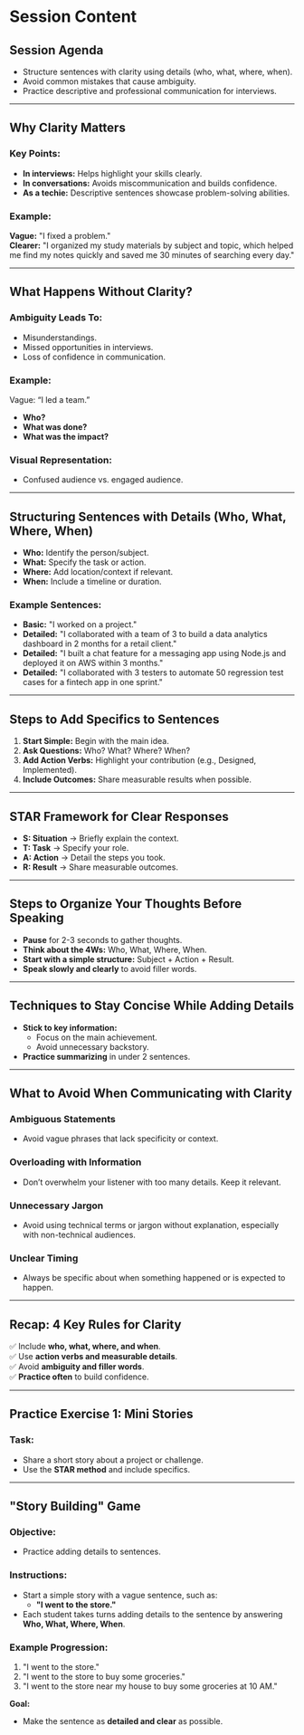 # Session Content  

## **Session Agenda**  
- Structure sentences with clarity using details (who, what, where, when).  
- Avoid common mistakes that cause ambiguity.  
- Practice descriptive and professional communication for interviews.  

---

## **Why Clarity Matters**  

### **Key Points:**  
- **In interviews:** Helps highlight your skills clearly.  
- **In conversations:** Avoids miscommunication and builds confidence.  
- **As a techie:** Descriptive sentences showcase problem-solving abilities.  

### **Example:**  
**Vague:** "I fixed a problem."  
**Clearer:** "I organized my study materials by subject and topic, which helped me find my notes quickly and saved me 30 minutes of searching every day."  

---

## **What Happens Without Clarity?**  

### **Ambiguity Leads To:**  
- Misunderstandings.  
- Missed opportunities in interviews.  
- Loss of confidence in communication.  

### **Example:**  
Vague: “I led a team.”  
- **Who?**  
- **What was done?**  
- **What was the impact?**  

### **Visual Representation:**  
- Confused audience vs. engaged audience.  

---

## **Structuring Sentences with Details (Who, What, Where, When)**  

- **Who:** Identify the person/subject.  
- **What:** Specify the task or action.  
- **Where:** Add location/context if relevant.  
- **When:** Include a timeline or duration.  

### **Example Sentences:**  
- **Basic:** "I worked on a project."  
- **Detailed:** "I collaborated with a team of 3 to build a data analytics dashboard in 2 months for a retail client."  
- **Detailed:** "I built a chat feature for a messaging app using Node.js and deployed it on AWS within 3 months."  
- **Detailed:** "I collaborated with 3 testers to automate 50 regression test cases for a fintech app in one sprint."  

---

## **Steps to Add Specifics to Sentences**  
1. **Start Simple:** Begin with the main idea.  
2. **Ask Questions:** Who? What? Where? When?  
3. **Add Action Verbs:** Highlight your contribution (e.g., Designed, Implemented).  
4. **Include Outcomes:** Share measurable results when possible.  

---

## **STAR Framework for Clear Responses**  
- **S: Situation** → Briefly explain the context.  
- **T: Task** → Specify your role.  
- **A: Action** → Detail the steps you took.  
- **R: Result** → Share measurable outcomes.  

---

## **Steps to Organize Your Thoughts Before Speaking**  
- **Pause** for 2-3 seconds to gather thoughts.  
- **Think about the 4Ws:** Who, What, Where, When.  
- **Start with a simple structure:** Subject + Action + Result.  
- **Speak slowly and clearly** to avoid filler words.  

---

## **Techniques to Stay Concise While Adding Details**  
- **Stick to key information:**  
  - Focus on the main achievement.  
  - Avoid unnecessary backstory.  
- **Practice summarizing** in under 2 sentences.  

---

## **What to Avoid When Communicating with Clarity**  
### **Ambiguous Statements**  
- Avoid vague phrases that lack specificity or context.  

### **Overloading with Information**  
- Don’t overwhelm your listener with too many details. Keep it relevant.  

### **Unnecessary Jargon**  
- Avoid using technical terms or jargon without explanation, especially with non-technical audiences.  

### **Unclear Timing**  
- Always be specific about when something happened or is expected to happen.  

---

## **Recap: 4 Key Rules for Clarity**  
✅ Include **who, what, where, and when**.  
✅ Use **action verbs and measurable details**.  
✅ Avoid **ambiguity and filler words**.  
✅ **Practice often** to build confidence.  

---

## **Practice Exercise 1: Mini Stories**  
### **Task:**  
- Share a short story about a project or challenge.  
- Use the **STAR method** and include specifics.  

---

## **"Story Building" Game**  
### **Objective:**  
- Practice adding details to sentences.  

### **Instructions:**  
- Start a simple story with a vague sentence, such as:  
  - **"I went to the store."**  
- Each student takes turns adding details to the sentence by answering **Who, What, Where, When**.  

### **Example Progression:**  
1. "I went to the store."  
2. "I went to the store to buy some groceries."  
3. "I went to the store near my house to buy some groceries at 10 AM."  

**Goal:**  
- Make the sentence as **detailed and clear** as possible.  
